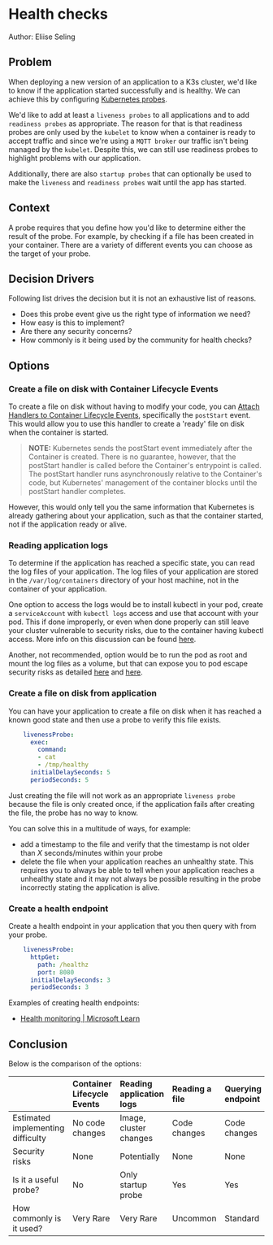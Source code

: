 # Health checks

Author: Eliise Seling

## Problem

When deploying a new version of an application to a K3s cluster, we'd like to know if the application started successfully and is healthy. We can achieve this by configuring [Kubernetes probes](https://kubernetes.io/docs/tasks/configure-pod-container/configure-liveness-readiness-startup-probes/).

We'd like to add at least a `liveness probes` to all applications and to add `readiness probes` as appropriate.
The reason for that is that readiness probes are only used by the `kubelet` to know when a container is ready to accept traffic and since we're using a `MQTT broker` our traffic isn't being managed by the `kubelet`. Despite this, we can still use readiness probes to highlight problems with our application.

Additionally, there are also `startup probes` that can optionally be used to make the `liveness` and `readiness probes` wait until the app has started.

## Context

A probe requires that you define how you'd like to determine either the result of the probe. For example, by checking if a file has been created in your container. There are a variety of different events you can choose as the target of your probe.

## Decision Drivers

Following list drives the decision but it is not an exhaustive list of reasons.  

- Does this probe event give us the right type of information we need?
- How easy is this to implement?
- Are there any security concerns?
- How commonly is it being used by the community for health checks?

## Options

### Create a file on disk with Container Lifecycle Events

To create a file on disk without having to modify your code, you can [Attach Handlers to Container Lifecycle Events](https://kubernetes.io/docs/tasks/configure-pod-container/attach-handler-lifecycle-event/), specifically the `postStart` event. This would allow you to use this handler to create a 'ready' file on disk when the container is started.

> **NOTE:** Kubernetes sends the postStart event immediately after the Container is created. There is no guarantee, however, that the postStart handler is called before the Container's entrypoint is called. The postStart handler runs asynchronously relative to the Container's code, but Kubernetes' management of the container blocks until the postStart handler completes.

However, this would only tell you the same information that Kubernetes is already gathering about your application, such as that the container started, not if the application ready or alive.

### Reading application logs

To determine if the application has reached a specific state, you can read the log files of your application. The log files of your application are stored in the `/var/log/containers` directory of your host machine, not in the container of your application.

One option to access the logs would be to install kubectl in your pod, create a `serviceAccount` with `kubectl logs` access and use that account with your pod. This if done improperly, or even when done properly can still leave your cluster vulnerable to security risks, due to the container having kubectl access. More info on this discussion can be found [here](https://stackoverflow.com/questions/59846090/use-of-kubectl-log-in-readiness-probe).

Another, not recommended, option would be to run the pod as root and mount the log files as a volume, but that can expose you to pod escape security risks as detailed [here](https://aquasecurity.github.io/kube-hunter/kb/KHV047.html) and [here](https://blog.aquasec.com/kubernetes-security-pod-escape-log-mounts).

### Create a file on disk from application

You can have your application to create a file on disk when it has reached a known good state and then use a probe to verify this file exists.

```yaml
    livenessProbe:
      exec:
        command:
        - cat
        - /tmp/healthy
      initialDelaySeconds: 5
      periodSeconds: 5
```

Just creating the file will not work as an appropriate `liveness probe` because the file is only created once, if the application fails after creating the file, the probe has no way to know.

You can solve this in a multitude of ways, for example:

- add a timestamp to the file and verify that the timestamp is not older than *X* seconds/minutes within your probe
- delete the file when your application reaches an unhealthy state. This requires you to always be able to tell when your application reaches a unhealthy state and it may not always be possible resulting in the probe incorrectly stating the application is alive.

### Create a health endpoint

Create a health endpoint in your application that you then query with from your probe.

```yaml
    livenessProbe:
      httpGet:
        path: /healthz
        port: 8080
      initialDelaySeconds: 3
      periodSeconds: 3
```

Examples of creating health endpoints:

- [Health monitoring | Microsoft Learn](https://learn.microsoft.com/en-us/dotnet/architecture/microservices/implement-resilient-applications/monitor-app-health)

## Conclusion

Below is the comparison of the options:

|                                   | Container Lifecycle Events | Reading application logs | Reading a file | Querying endpoint |
| --------------------------------- | :------------------------- | :----------------------- | :------------- | :---------------- |
| Estimated implementing difficulty | No code changes            | Image, cluster changes   | Code changes   | Code changes      |
| Security risks                    | None                       | Potentially              | None           | None              |
| Is it a useful probe?             | No                         | Only startup probe       | Yes            | Yes               |
| How commonly is it used?          | Very Rare                  | Very Rare                | Uncommon       | Standard          |

